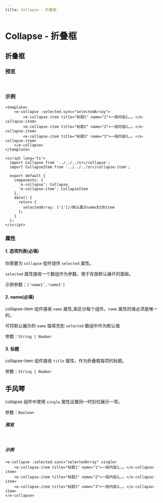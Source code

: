 ```yaml
---
title: Collapse - 折叠框
---
```


# Collapse - 折叠框

## 折叠框
### 预览

<br>

<ClientOnly>
<collapse-demos />
</ClientOnly>

### 示例

```vue{2,20}
<template>
    <e-collapse :selected.sync="selectedArray">
        <e-collapse-item title="标题1" name="1">一段内容1。。。</e-collapse-item>
        <e-collapse-item title="标题2" name="2">一段内容2。。。</e-collapse-item>
        <e-collapse-item title="标题3" name="3">一段内容3。。。</e-collapse-item>
    </e-collapse>
</template>

<script lang='ts'>
  import Collapse from '../../../src/collapse';
  import CollapseItem from '../../../src/collapse-item';

  export default {
    components: {
      'e-collapse': Collapse,
      'e-collapse-item': CollapseItem
    },
    data() {
      return {
        selectedArray: ['1']//默认展示name为1的item
      };
    }
  };
</script>
```

### 属性

#### 1. 选项列表(必填)

你需要为 `collapse` 组件提供 `selected` 属性。

`selected` 属性接收一个数组作为参数。用于存放默认展开的面板。

示例参数：`['name1','name2']`

#### 2. name(必填)
collapse-item 组件接收 `name` 属性,来区分每个组件。`name` 属性的值必须是唯一的。

可将默认展示的 `name` 值填充到 `selected` 数组中作为默认值

参数：`String | Number`


#### 3. 标题

collapse-item 组件接收 `title` 属性，作为折叠框每项的标题。

参数：`String | Number`

## 手风琴
collapse 组件中使用 `single` 属性设置同一时刻仅展示一项。

参数：`Boolean`

##### 预览
<br>

<ClientOnly>
<collapse-single-demos />
</ClientOnly>

##### 示例

```vue{1}
<e-collapse :selected.sync="selectedArray" single>
    <e-collapse-item title="标题1" name="1">一段内容1。。。</e-collapse-item>
    <e-collapse-item title="标题2" name="2">一段内容2。。。</e-collapse-item>
    <e-collapse-item title="标题3" name="3">一段内容3。。。</e-collapse-item>
</e-collapse>
```

